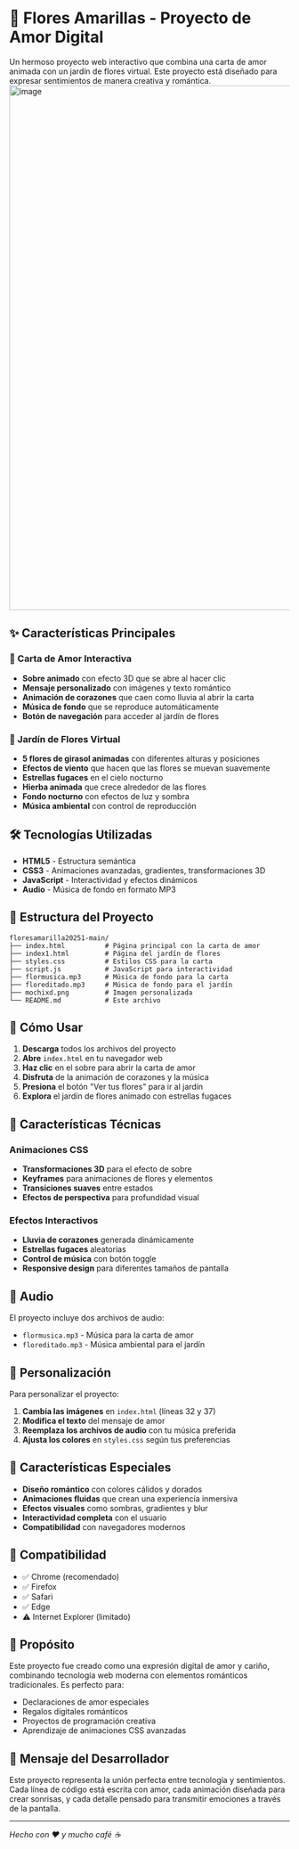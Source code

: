 # 🌻 Flores Amarillas - Proyecto de Amor Digital

Un hermoso proyecto web interactivo que combina una carta de amor animada con un jardín de flores virtual. Este proyecto está diseñado para expresar sentimientos de manera creativa y romántica.
<img width="1704" height="942" alt="image" src="https://github.com/user-attachments/assets/70cfb46a-5640-4a02-a410-4b13d092d0b5" />

## ✨ Características Principales

### 📮 Carta de Amor Interactiva
- **Sobre animado** con efecto 3D que se abre al hacer clic
- **Mensaje personalizado** con imágenes y texto romántico
- **Animación de corazones** que caen como lluvia al abrir la carta
- **Música de fondo** que se reproduce automáticamente
- **Botón de navegación** para acceder al jardín de flores

### 🌻 Jardín de Flores Virtual
- **5 flores de girasol animadas** con diferentes alturas y posiciones
- **Efectos de viento** que hacen que las flores se muevan suavemente
- **Estrellas fugaces** en el cielo nocturno
- **Hierba animada** que crece alrededor de las flores
- **Fondo nocturno** con efectos de luz y sombra
- **Música ambiental** con control de reproducción

## 🛠️ Tecnologías Utilizadas

- **HTML5** - Estructura semántica
- **CSS3** - Animaciones avanzadas, gradientes, transformaciones 3D
- **JavaScript** - Interactividad y efectos dinámicos
- **Audio** - Música de fondo en formato MP3

## 📁 Estructura del Proyecto

```
floresamarilla20251-main/
├── index.html          # Página principal con la carta de amor
├── index1.html         # Página del jardín de flores
├── styles.css          # Estilos CSS para la carta
├── script.js           # JavaScript para interactividad
├── flormusica.mp3      # Música de fondo para la carta
├── floreditado.mp3     # Música de fondo para el jardín
├── mochixd.png         # Imagen personalizada
└── README.md           # Este archivo
```

## 🚀 Cómo Usar

1. **Descarga** todos los archivos del proyecto
2. **Abre** `index.html` en tu navegador web
3. **Haz clic** en el sobre para abrir la carta de amor
4. **Disfruta** de la animación de corazones y la música
5. **Presiona** el botón "Ver tus flores" para ir al jardín
6. **Explora** el jardín de flores animado con estrellas fugaces

## 🎨 Características Técnicas

### Animaciones CSS
- **Transformaciones 3D** para el efecto de sobre
- **Keyframes** para animaciones de flores y elementos
- **Transiciones suaves** entre estados
- **Efectos de perspectiva** para profundidad visual

### Efectos Interactivos
- **Lluvia de corazones** generada dinámicamente
- **Estrellas fugaces** aleatorias
- **Control de música** con botón toggle
- **Responsive design** para diferentes tamaños de pantalla

## 🎵 Audio

El proyecto incluye dos archivos de audio:
- `flormusica.mp3` - Música para la carta de amor
- `floreditado.mp3` - Música ambiental para el jardín

## 💝 Personalización

Para personalizar el proyecto:
1. **Cambia las imágenes** en `index.html` (líneas 32 y 37)
2. **Modifica el texto** del mensaje de amor
3. **Reemplaza los archivos de audio** con tu música preferida
4. **Ajusta los colores** en `styles.css` según tus preferencias

## 🌟 Características Especiales

- **Diseño romántico** con colores cálidos y dorados
- **Animaciones fluidas** que crean una experiencia inmersiva
- **Efectos visuales** como sombras, gradientes y blur
- **Interactividad completa** con el usuario
- **Compatibilidad** con navegadores modernos

## 📱 Compatibilidad

- ✅ Chrome (recomendado)
- ✅ Firefox
- ✅ Safari
- ✅ Edge
- ⚠️ Internet Explorer (limitado)

## 🎯 Propósito

Este proyecto fue creado como una expresión digital de amor y cariño, combinando tecnología web moderna con elementos románticos tradicionales. Es perfecto para:

- Declaraciones de amor especiales
- Regalos digitales románticos
- Proyectos de programación creativa
- Aprendizaje de animaciones CSS avanzadas

## 💌 Mensaje del Desarrollador

Este proyecto representa la unión perfecta entre tecnología y sentimientos. Cada línea de código está escrita con amor, cada animación diseñada para crear sonrisas, y cada detalle pensado para transmitir emociones a través de la pantalla.

---

*Hecho con ❤️ y mucho café ☕*

